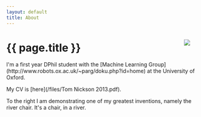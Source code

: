 ```yaml
---
layout: default
title: About
---
```

<img style="float:right; margin:20px" src="http://gravatar.com/avatar/18ff53acb24b4137807c83b9677d4384?s=200" />
<h1>{{ page.title }}</h1>
I'm a first year DPhil student with the [Machine Learning Group](http://www.robots.ox.ac.uk/~parg/doku.php?id=home) at the University of Oxford.

My CV is [here](/files/Tom Nickson 2013.pdf).

To the right I am demonstrating one of my greatest inventions, namely the river chair. It's a chair, in a river.
